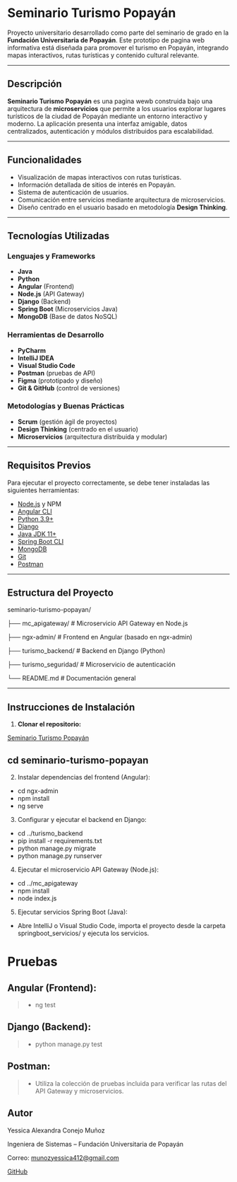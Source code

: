 # Seminario Turismo Popayán

Proyecto universitario desarrollado como parte del seminario de grado en la **Fundación Universitaria de Popayán**. Este prototipo de pagina web informativa está diseñada para promover el turismo en Popayán, integrando mapas interactivos, rutas turísticas y contenido cultural relevante.

---

## Descripción

**Seminario Turismo Popayán** es una pagina wewb construida bajo una arquitectura de **microservicios** que permite a los usuarios explorar lugares turísticos de la ciudad de Popayán mediante un entorno interactivo y moderno. La aplicación presenta una interfaz amigable, datos centralizados, autenticación y módulos distribuidos para escalabilidad.

---

## Funcionalidades

- Visualización de mapas interactivos con rutas turísticas.
- Información detallada de sitios de interés en Popayán.
- Sistema de autenticación de usuarios.
- Comunicación entre servicios mediante arquitectura de microservicios.
- Diseño centrado en el usuario basado en metodología **Design Thinking**.

---

## Tecnologías Utilizadas

### Lenguajes y Frameworks

- **Java**
- **Python**
- **Angular** (Frontend)
- **Node.js** (API Gateway)
- **Django** (Backend)
- **Spring Boot** (Microservicios Java)
- **MongoDB** (Base de datos NoSQL)

### Herramientas de Desarrollo

- **PyCharm**
- **IntelliJ IDEA**
- **Visual Studio Code**
- **Postman** (pruebas de API)
- **Figma** (prototipado y diseño)
- **Git & GitHub** (control de versiones)

### Metodologías y Buenas Prácticas

- **Scrum** (gestión ágil de proyectos)
- **Design Thinking** (centrado en el usuario)
- **Microservicios** (arquitectura distribuida y modular)

---

## Requisitos Previos

Para ejecutar el proyecto correctamente, se debe tener instaladas las siguientes herramientas:

- [Node.js](https://nodejs.org/) y NPM
- [Angular CLI](https://angular.io/cli)
- [Python 3.9+](https://www.python.org/)
- [Django](https://www.djangoproject.com/)
- [Java JDK 11+](https://www.oracle.com/java/technologies/javase-jdk11-downloads.html)
- [Spring Boot CLI](https://docs.spring.io/spring-boot/docs/current/reference/html/getting-started.html#getting-started-installing)
- [MongoDB](https://www.mongodb.com/)
- [Git](https://git-scm.com/)
- [Postman](https://www.postman.com/)

---

## Estructura del Proyecto

seminario-turismo-popayan/

├── mc_apigateway/ # Microservicio API Gateway en Node.js

├── ngx-admin/ # Frontend en Angular (basado en ngx-admin)

├── turismo_backend/ # Backend en Django (Python)

├── turismo_seguridad/ # Microservicio de autenticación

└── README.md # Documentación general


---

## Instrucciones de Instalación

1. **Clonar el repositorio:**

 [Seminario Turismo Popayán](https://github.com/Yessica-222/seminario-turismo-popayan.git)

cd seminario-turismo-popayan
---

2. Instalar dependencias del frontend (Angular):
- cd ngx-admin
- npm install
- ng serve

3. Configurar y ejecutar el backend en Django:
- cd ../turismo_backend
- pip install -r requirements.txt
- python manage.py migrate
- python manage.py runserver


4. Ejecutar el microservicio API Gateway (Node.js):

- cd ../mc_apigateway
- npm install
- node index.js

5. Ejecutar servicios Spring Boot (Java):

- Abre IntelliJ o Visual Studio Code, importa el proyecto desde la carpeta springboot_servicios/ y ejecuta los servicios.

# Pruebas
## Angular (Frontend):
> - ng test
## Django (Backend):
> - python manage.py test
## Postman:
> - Utiliza la colección de pruebas incluida para verificar las rutas del API Gateway y microservicios.

## Autor
Yessica Alexandra Conejo Muñoz

Ingeniera de Sistemas – Fundación Universitaria de Popayán

Correo: munozyessica412@gmail.com

[GitHub](https://github.com/Yessica-222)